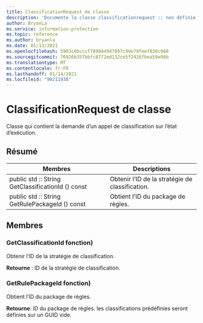```yaml
---
title: ClassificationRequest de classe
description: 'Documente la classe classificationrequest :: non définie du kit de développement logiciel (SDK) Microsoft Information Protection (MIP).'
author: BryanLa
ms.service: information-protection
ms.topic: reference
ms.author: bryanla
ms.date: 01/13/2021
ms.openlocfilehash: 5903c0bcccf7899449d7097c99e79feef038c988
ms.sourcegitcommit: 76926b357bbfc8772ed132ce5f2426fbea59e98b
ms.translationtype: MT
ms.contentlocale: fr-FR
ms.lasthandoff: 01/14/2021
ms.locfileid: "98211938"
---
```

# <a name="class-classificationrequest"></a>ClassificationRequest de classe 
Classe qui contient la demande d’un appel de classification sur l’état d’exécution.
  
## <a name="summary"></a>Résumé
 Membres                        | Descriptions                                
--------------------------------|---------------------------------------------
public std :: String GetClassificationId () const  |  Obtenir l’ID de la stratégie de classification.
public std :: String GetRulePackageId () const  |  Obtient l’ID du package de règles.
  
## <a name="members"></a>Membres
  
### <a name="getclassificationid-function"></a>GetClassificationId fonction)
Obtenir l’ID de la stratégie de classification.

  
**Retourne** : ID de la stratégie de classification.
  
### <a name="getrulepackageid-function"></a>GetRulePackageId fonction)
Obtient l’ID du package de règles.

  
**Retourne**: ID du package de règles. les classifications prédéfinies seront définies sur un GUID vide.